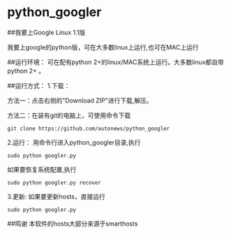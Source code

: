 python_googler
==============
##我要上Google Linux 1.1版

我要上google的python版，可在大多数linux上运行,也可在MAC上运行

##运行环境：
可在配有python 2+的linux/MAC系统上运行。大多数linux都自带python 2+ 。

##运行方式：
1.下载：

方法一：点击右侧的"Download ZIP"进行下载,解压。

方法二：在装有git的电脑上，可使用命令下载
    
    git clone https://github.com/autonews/python_googler

2.运行：
用命令行进入python_googler目录,执行
    
    sudo python googler.py

如果要恢复系统配置,执行
    
    sudo python googler.py recover

3.更新:
如果要更新hosts，直接运行

    sudo python googler.py


##鸣谢
本软件的hosts大部分来源于smarthosts
